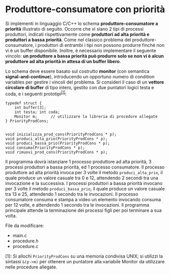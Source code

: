 Produttore-consumatore con priorità
===================================

Si implementi in linguaggio C/C++ lo schema **produttore-consumatore a
priorità** illustrato di seguito. Occorre che vi siano 2 tipi di
processi produttori, indicati rispettivamente come **produttori ad alta
priorità e produttori a bassa priorità**. Come nel classico problema del
produttore-consumatore, i produttori di entrambi i tipi non possono
produrre finché non vi è un buffer disponibile. Inoltre, è necessario
implementare il seguente vincolo: **un produttore a bassa priorità può
produrre solo se non vi è alcun produttore ad alta priorità in attesa di
un buffer libero**.

Lo schema deve essere basato sul costrutto **monitor** (con semantica
**signal-and-continue**), introducendo un opportuno numero di condition
variables per gestire i vincoli del problema. Si consideri il caso di un
**vettore circolare di buffer** di tipo intero, gestito con due
puntatori logici testa e coda, e i seguenti prototipi<sup>[\[1\]](#footnote1)</sup>:


    typedef struct {
        int buffer[3];
        int testa; int coda;
        Monitor m;      // utilizzare la libreria di procedure allegate
    } PriorityProdCons; 


    void inizializza_prod_cons(PriorityProdCons * p);
    void produci_alta_prio(PriorityProdCons * p);
    void produci_bassa_prio(PriorityProdCons * p);
    void consuma(PriorityProdCons * p);
    void rimuovi_prod_cons(PriorityProdCons * p);

Il programma dovrà istanziare 1 processo produttore ad alta priorità, 3
processi produttori a bassa priorità, ed 1 processo consumatore. Il
processo produttore ad alta priorità invoca per 3 volte il metodo
`produci_alta_prio`, il quale produce un valore casuale tra 0 e 12,
attendendo 2 secondi tra una invocazione e la successiva. I processi
produttori a bassa priorità invocano per 3 volte il metodo
`produci_bassa_prio`, il quale produce un valore casuale tra 13 e 25,
attendendo 1 secondo tra le invocazioni. Il processo consumatore consuma
e stampa a video un elemento invocando consuma per 12 volte, e
attendendo 1 secondo tra le invocazioni. Il programma principale attende
la terminazione dei processi figli per poi terminare a sua volta.

File da modificare:
- main.c
- procedure.h
- procedure.c

<a name="footnote1">[1]</a>: Si allochi `PriorityProdCons` su una memoria condivisa UNIX; si
    utilizzi la sintassi `&(p->m)` per ottenere un puntatore alla
    variabile Monitor da utilizzare nelle procedure allegate.